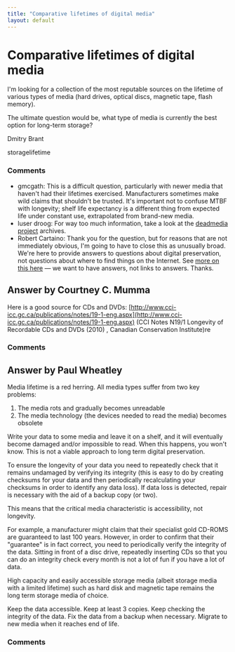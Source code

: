 ```yaml
---
title: "Comparative lifetimes of digital media"
layout: default
---
```

Comparative lifetimes of digital media
=====================
I'm looking for a collection of the most reputable sources on the
lifetime of various types of media (hard drives, optical discs, magnetic
tape, flash memory).

The ultimate question would be, what type of media is currently the best
option for long-term storage?

Dmitry Brant

<div class="tags"><span class="tag">storage</span><span class="tag">lifetime</span></div>

### Comments ###
* gmcgath: This is a difficult question, particularly with newer media that haven't
had their lifetimes exercised. Manufacturers sometimes make wild claims
that shouldn't be trusted. It's important not to confuse MTBF with
longevity; shelf life expectancy is a different thing from expected life
under constant use, extrapolated from brand-new media.
* luser droog: For way too much information, take a look at the [deadmedia
project](http://en.wikipedia.org/wiki/Dead\_Media\_Project) archives.
* Robert Cartaino: Thank you for the question, but for reasons that are not immediately
obvious, I'm going to have to close this as unusually broad. We're here
to provide answers to questions about digital preservation, not
questions about where to find things on the Internet. See [more on this
here](http://meta.digitalpreservation.stackexchange.com/q/27/101) — we
want to have answers, not links to answers. Thanks.


Answer by Courtney C. Mumma
----------------
Here is a good source for CDs and DVDs:
[http://www.cci-icc.gc.ca/publications/notes/19-1-eng.aspx](http://www.cci-icc.gc.ca/publications/notes/19-1-eng.aspx)
(CCI Notes N19/1 Longevity of Recordable CDs and DVDs (2010) , Canadian
Conservation Institute)re

### Comments ###

Answer by Paul Wheatley
----------------
Media lifetime is a red herring. All media types suffer from two key
problems:

1.  The media rots and gradually becomes unreadable
2.  The media technology (the devices needed to read the media) becomes
    obsolete

Write your data to some media and leave it on a shelf, and it will
eventually become damaged and/or impossible to read. When this happens,
you won't know. This is not a viable approach to long term digital
preservation.

To ensure the longevity of your data you need to repeatedly check that
it remains undamaged by verifying its integrity (this is easy to do by
creating checksums for your data and then periodically recalculating
your checksums in order to identify any data loss). If data loss is
detected, repair is necessary with the aid of a backup copy (or two).

This means that the critical media characteristic is accessibility, not
longevity.

For example, a manufacturer might claim that their specialist gold
CD-ROMS are guaranteed to last 100 years. However, in order to confirm
that their "guarantee" is in fact correct, you need to periodically
verify the integrity of the data. Sitting in front of a disc drive,
repeatedly inserting CDs so that you can do an integrity check every
month is not a lot of fun if you have a lot of data.

High capacity and easily accessible storage media (albeit storage media
with a limited lifetime) such as hard disk and magnetic tape remains the
long term storage media of choice.

Keep the data accessible. Keep at least 3 copies. Keep checking the
integrity of the data. Fix the data from a backup when necessary.
Migrate to new media when it reaches end of life.

### Comments ###

